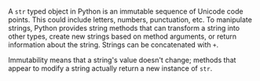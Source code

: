 
A `str` typed object in Python is an immutable sequence of Unicode code points. This could include letters, numbers, punctuation, etc. To manipulate strings, Python provides string methods that can transform a string into other types, create new strings based on method arguments, or return information about the string. Strings can be concatenated with `+`.

Immutability means that a string's value doesn't change; methods that appear to modify a string actually return a new instance of `str`.
